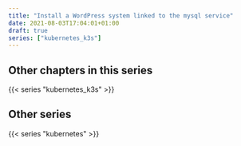 ```yaml
---
title: "Install a WordPress system linked to the mysql service"
date: 2021-08-03T17:04:01+01:00
draft: true
series: ["kubernetes_k3s"]
---
```


## Other chapters in this series

{{< series "kubernetes_k3s" >}}

## Other series

{{< series "kubernetes" >}}
